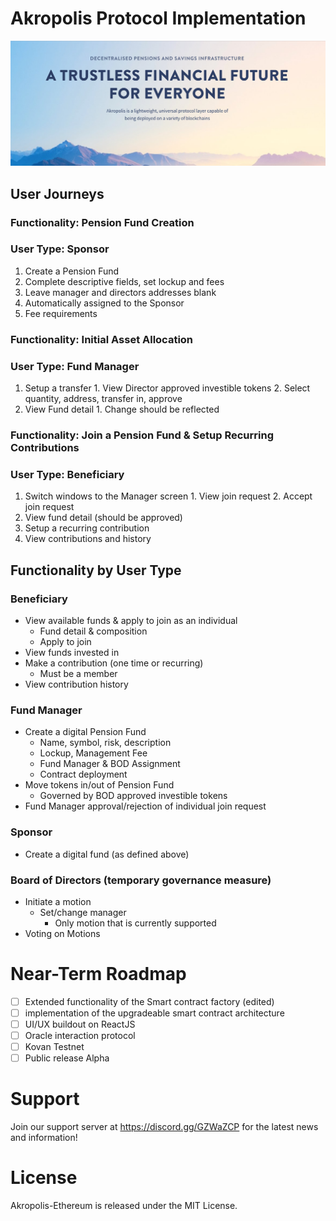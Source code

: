 

# Akropolis Protocol Implementation

![Akropolis](banner.png?raw=true)

 
## User Journeys


### Functionality: Pension Fund Creation
### User Type: Sponsor
  1. Create a Pension Fund
  2. Complete descriptive fields, set lockup and fees
  3. Leave manager and directors addresses blank
  4. Automatically assigned to the Sponsor
  5. Fee requirements 
### Functionality: Initial Asset Allocation
### User Type: Fund Manager
  1. Setup a transfer
    1. View Director approved investible tokens
    2. Select quantity, address, transfer in, approve
  2. View Fund detail
    1. Change should be reflected
    
### Functionality: Join a Pension Fund & Setup Recurring Contributions
### User Type: Beneficiary
  1. Switch windows to the Manager screen
    1. View join request
    2. Accept join request
  2. View fund detail (should be approved)
  3. Setup a recurring contribution
  4. View contributions and history

## Functionality by User Type 

### Beneficiary

- View available funds & apply to join as an individual
  - Fund detail & composition
  - Apply to join
- View funds invested in
- Make a contribution (one time or recurring)
  - Must be a member
- View contribution history

### Fund Manager

- Create a digital Pension Fund 
  - Name, symbol, risk, description
  - Lockup, Management Fee
  - Fund Manager & BOD Assignment
  - Contract deployment
- Move tokens in/out of Pension Fund
  - Governed by BOD approved investible tokens
- Fund Manager approval/rejection of individual join request

### Sponsor

- Create a digital fund (as defined above)

### Board of Directors (temporary governance measure)

- Initiate a motion
  - Set/change manager
    - Only motion that is currently supported
- Voting on Motions

# Near-Term Roadmap
- [ ]  Extended functionality of the Smart contract factory (edited)
- [ ]  implementation of the upgradeable smart contract architecture
- [ ]  UI/UX buildout on ReactJS
- [ ]  Oracle interaction protocol
- [ ]  Kovan Testnet
- [ ]  Public release Alpha

# Support
Join our support server at https://discord.gg/GZWaZCP for the latest news and information!

# License
Akropolis-Ethereum is released under the MIT License.
